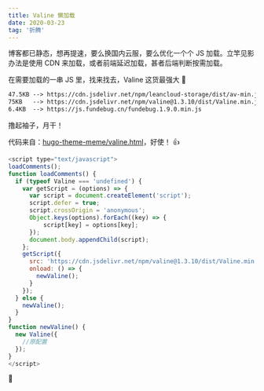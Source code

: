 ```yaml
---
title: Valine 懒加载
date: 2020-03-23
tag: '折腾'
---
```


博客都已静态，想再提速，要么换国内云服，要么优化一个个 JS 加载。立竿见影办法是使用 CDN 来加载，或者前端延迟加载，甚者后端判断按需加载。

在需要加载的一串 JS 里，找来找去，Valine 这货最强大 💪

```html
47.5KB --> https://cdn.jsdelivr.net/npm/leancloud-storage/dist/av-min.js
75KB   --> https://cdn.jsdelivr.net/npm/valine@1.3.10/dist/Valine.min.js
6.4KB  --> https://js.fundebug.cn/fundebug.1.9.0.min.js
```

撸起袖子，月干！

<!--more-->

代码来自：[hugo-theme-meme/valine.html](https://github.com/reuixiy/hugo-theme-meme/blob/master/layouts/partials/third-party/valine.html)，好使！ 👍

```js
<script type="text/javascript">
loadComments();
function loadComments() {
  if (typeof Valine === 'undefined') {
    var getScript = (options) => {
      var script = document.createElement('script');
      script.defer = true;
      script.crossOrigin = 'anonymous';
      Object.keys(options).forEach((key) => {
          script[key] = options[key];
      });
      document.body.appendChild(script);
    };
    getScript({
      src: 'https://cdn.jsdelivr.net/npm/valine@1.3.10/dist/Valine.min.js',
      onload: () => {
        newValine();
      }
    });
  } else {
    newValine();
  }
}
function newValine() {
  new Valine({
    //原配置
  });
}
</script>
```

🎉